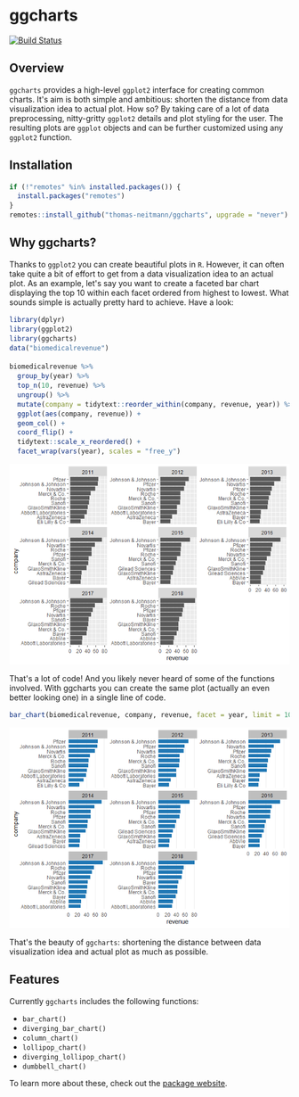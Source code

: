 ggcharts
================

[![Build Status](https://travis-ci.com/thomas-neitmann/ggcharts.svg?branch=master)](https://travis-ci.com/thomas-neitmann/ggcharts)

Overview
--------

`ggcharts` provides a high-level `ggplot2` interface for creating common charts. It's aim is both simple and ambitious: shorten the distance from data visualization idea to actual plot. How so? By taking care of a lot of data preprocessing, nitty-gritty `ggplot2` details and plot styling for the user. The resulting plots are `ggplot` objects and can be further customized using any `ggplot2` function.

Installation
------------

``` r
if (!"remotes" %in% installed.packages()) {
  install.packages("remotes")
}
remotes::install_github("thomas-neitmann/ggcharts", upgrade = "never")
```

Why ggcharts?
-------------

Thanks to `ggplot2` you can create beautiful plots in `R`. However, it can often take quite a bit of effort to get from a data visualization idea to an actual plot. As an example, let's say you want to create a faceted bar chart displaying the top 10 within each facet ordered from highest to lowest. What sounds simple is actually pretty hard to achieve. Have a look:

``` r
library(dplyr)
library(ggplot2)
library(ggcharts)
data("biomedicalrevenue")

biomedicalrevenue %>%
  group_by(year) %>%
  top_n(10, revenue) %>%
  ungroup() %>%
  mutate(company = tidytext::reorder_within(company, revenue, year)) %>%
  ggplot(aes(company, revenue)) +
  geom_col() +
  coord_flip() +
  tidytext::scale_x_reordered() +
  facet_wrap(vars(year), scales = "free_y")
```

![](README_files/figure-markdown_github/motivation-1.png)

That's a lot of code! And you likely never heard of some of the functions involved. With ggcharts you can create the same plot (actually an even better looking one) in a single line of code.

``` r
bar_chart(biomedicalrevenue, company, revenue, facet = year, limit = 10)
```

![](README_files/figure-markdown_github/motivation_continued-1.png)

That's the beauty of `ggcharts`: shortening the distance between data visualization idea and actual plot as much as possible.

Features
--------

Currently `ggcharts` includes the following functions:

-   `bar_chart()`
-   `diverging_bar_chart()`
-   `column_chart()`
-   `lollipop_chart()`
-   `diverging_lollipop_chart()`
-   `dumbbell_chart()`

To learn more about these, check out the [package website](https://thomas-neitmann.github.io/ggcharts/reference/index.html).
